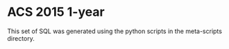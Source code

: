ACS 2015 1-year
===============

This set of SQL was generated using the python scripts in the meta-scripts
directory.
